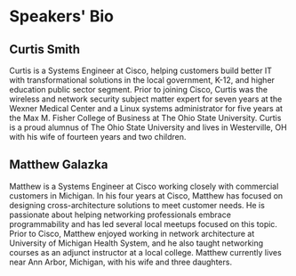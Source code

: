 # Speakers' Bio

## Curtis Smith

Curtis is a Systems Engineer at Cisco, helping customers build better IT with transformational solutions in the local
government, K-12, and higher education public sector segment.  Prior to joining Cisco, Curtis was the wireless and 
network security subject matter expert for seven years at the Wexner Medical Center and a Linux systems administrator
for five years at the Max M. Fisher College of Business at The Ohio State University.  Curtis is a proud alumnus of
The Ohio State University and lives in Westerville, OH with his wife of fourteen years and two children.

## Matthew Galazka

Matthew is a Systems Engineer at Cisco working closely with commercial customers in Michigan. In his four years at 
Cisco, Matthew has focused on designing cross-architecture solutions to meet customer needs. He is passionate about 
helping networking professionals embrace programmability and has led several local meetups focused on this topic. 
Prior to Cisco, Matthew enjoyed working in network architecture at University of Michigan Health System, and he also 
taught networking courses as an adjunct instructor at a local college. Matthew currently lives near Ann Arbor, 
Michigan, with his wife and three daughters.
